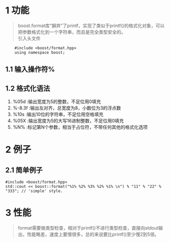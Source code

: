 # 1 功能
> boost.format库“摒弃”了printf，实现了类似于printf()的格式化对象，可以把参数格式化到一个字符串，而且是完全类型安全的。  
> 引入头文件  
```
    #include <boost/format.hpp>  
    using namespace boost;
```

## 1.1 输入操作符%
## 1.2 格式化语法
1. %05d   :输出宽度为5的整数，不足位用0填充
2. %-8.3f :输出左对齐，总宽度为8，小数位为3的浮点数
3. %10s   :输出10位的字符串，不足位用空格填充
4. %05X   :输出宽度为5的大写16进制整数，不足位用0填充
5. %N%    :标记第N个参数，相当于占位符，不带任何其他的格式化选项

# 2 例子
## 2.1 简单例子

```
#include <boost/format.hpp>
std::cout << boost::format("%1% %2% %3% %2% %1% \n") % "11" % "22" % "333"; // 'simple' style.
```

# 3 性能
> format需要做类型检查，相对于printf()不进行类型检查，直接向stdout输出，性能略差，速度上要慢很多，总的来说要比printf()至少慢2到5倍。
